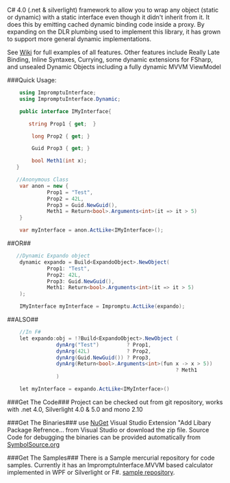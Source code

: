 C# 4.0 (.net & silverlight) framework to allow you to wrap any object (static or dynamic) with a static interface even though it didn't inherit from it. It does this by emitting cached dynamic binding code inside a proxy. By expanding on the DLR plumbing used to implement this library, it has grown to support more general dynamic implementations.

See [Wiki](http://github.com/ekonbenefits/impromptu-interface/wiki) for full examples of all features. Other features include Really Late Binding, Inline Syntaxes, Currying, some dynamic extensions for FSharp, and unsealed Dynamic Objects including a fully dynamic MVVM ViewModel

###Quick Usage:

```csharp
    using ImpromptuInterface;
    using ImpromptuInterface.Dynamic;

    public interface IMyInterface{

       string Prop1 { get;  }

        long Prop2 { get; }

        Guid Prop3 { get; }

        bool Meth1(int x);
   }

```

```csharp
   //Anonymous Class
    var anon = new {
             Prop1 = "Test",
             Prop2 = 42L,
             Prop3 = Guid.NewGuid(),
             Meth1 = Return<bool>.Arguments<int>(it => it > 5)
    }

    var myInterface = anon.ActLike<IMyInterface>();
```

##OR##

```csharp
   //Dynamic Expando object
    dynamic expando = Build<ExpandoObject>.NewObject(
             Prop1: "Test",
             Prop2: 42L,
             Prop3: Guid.NewGuid(),
             Meth1: Return<bool>.Arguments<int>(it => it > 5)
    );

    IMyInterface myInterface = Impromptu.ActLike(expando);
```

##ALSO##

```csharp
    //In F#
    let expando:obj = !?Build<ExpandoObject>.NewObject (
    			dynArg("Test")         ? Prop1,
				dynArg(42L)            ? Prop2,
				dynArg(Guid.NewGuid()) ? Prop3,
				dynArg(Return<bool>.Arguments<int>(fun x -> x > 5))
                                                       ? Meth1
		        )

    let myInterface = expando.ActLike<IMyInterface>()
```

###Get The Code###
Project can be checked out from git repository, works with .net 4.0, Silverlight 4.0 & 5.0  and mono 2.10

###Get The Binaries###
use [NuGet](http://nuget.org ) Visual Studio Extension "Add Libary Package Refrence... from Visual Studio
or download the zip file.  Source Code for debugging the binaries can be provided automatically from [SymbolSource.org](http://www.symbolsource.org/Public/Home/VisualStudio)

###Get The Samples###
There is a Sample mercurial repository for code samples. Currently it has an ImpromptuInterface.MVVM based calculator implemented in WPF or Silverlight or F#. [sample repository](https://code.google.com/p/impromptu-interface/source/checkout?repo=sample).
